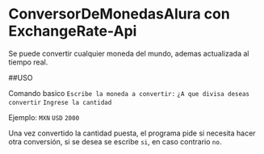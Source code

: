 # ConversorDeMonedasAlura con ExchangeRate-Api
Se puede convertir cualquier moneda del mundo, ademas actualizada al tiempo real.

##USO

Comando basico `Escribe la moneda a convertir:` `¿A que divisa deseas convertir` `Ingrese la cantidad`

Ejemplo: `MXN` `USD` `2000`

Una vez convertido la cantidad puesta, el programa pide si necesita hacer otra conversión, si se desea se escribe `si`, en caso contrario `no`.


